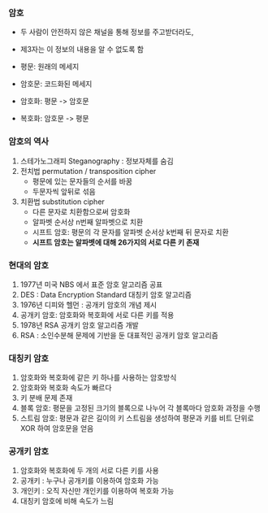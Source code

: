 ### 암호

- 두 사람이 안전하지 않은 채널을 통해 정보를 주고받더라도,
- 제3자는 이 정보의 내용을 알 수 없도록 함

- 평문: 원래의 메세지
- 암호문: 코드화된 메세지
- 암호화: 평문 -> 암호문
- 복호화: 암호문 -> 평문


### 암호의 역사
1. 스테가노그래피 Steganography : 정보자체를 숨김
2. 전치법 permutation / transposition cipher
   - 평문에 있는 문자들의 순서를 바꿈
   - 두문자씩 앞뒤로 섞음
3. 치환법 substitution cipher
   - 다른 문자로 치환함으로써 암호화
   - 알파벳 순서상 n번째 알파벳으로 치환
   - 시프트 암호: 평문의 각 문자를 알파벳 순서상 k번째 뒤 문자로 치환
   - **시프트 암호는 알파벳에 대해 26가지의 서로 다른 키 존재**


### 현대의 암호
1. 1977년 미국 NBS 에서 표준 암호 알고리즘 공표
2. DES : Data Encryption Standard 대칭키 암호 알고리즘
3. 1976년 디피와 헬먼 : 공개키 암호의 개념 제시
4. 공개키 암호: 암호화와 복호화에 서로 다른 키를 적용
5. 1978년 RSA 공개키 암호 알고리즘 개발
6. RSA : 소인수분해 문제에 기반을 둔 대표적인 공개키 암호 알고리즘

### 대칭키 암호
1. 암호화와 복호화에 같은 키 하나를 사용하는 암호방식
2. 암호화와 복호화 속도가 빠르다
3. 키 분배 문제 존재
4. 블록 암호: 평문을 고정된 크기의 블록으로 나누어 각 블록마다 암호화 과정을 수행
5. 스트림 암호: 평문과 같은 길이의 키 스트림을 생성하여 평문과 키를 비트 단위로 XOR 하여 암호문을 얻음

### 공개키 암호
1. 암호화와 복호화에 두 개의 서로 다른 키를 사용
2. 공개키 : 누구나 공개키를 이용하여 암호화 가능
3. 개인키 : 오직 자신만 개인키를 이용하여 복호화 가능
4. 대칭키 암호에 비해 속도가 느림